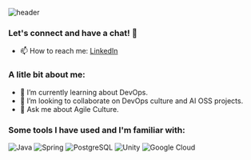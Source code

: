 <!--
**vinnymza/vinnymza** is a ✨ _special_ ✨ repository because its `README.md` (this file) appears on your GitHub profile.

Here are some ideas to get you started:

- 🔭 I’m currently working on ...
- 🌱 I’m currently learning ...
- 👯 I’m looking to collaborate on ...
- 🤔 I’m looking for help with ...
- 💬 Ask me about ...
- 📫 How to reach me: ...
- 😄 Pronouns: ...
- ⚡ Fun fact: ...
-->

![header](https://capsule-render.vercel.app/api?type=transparent&height=100&color=gradient&text=Vinny&reversal=false&textBg=false&section=header)

### Let's connect and have a chat! 🌟
- 📫 How to reach me: [LinkedIn](https://www.linkedin.com/in/vinnymza/)

### A litle bit about me:
- 🌱 I’m currently learning about DevOps.
- 👯 I’m looking to collaborate on DevOps culture and AI OSS projects.
- 💬 Ask me about Agile Culture.

### Some tools I have used and I'm familiar with:

![Java](https://img.shields.io/badge/Java-ED8B00?style=flat-square&logo=openjdk&logoColor=white)
![Spring](https://img.shields.io/badge/Spring-6DB33F?style=flat-square&logo=spring&logoColor=white)
![PostgreSQL](https://img.shields.io/badge/PostgreSQL-316192?style=flat-square&logo=postgresql&logoColor=white)
![Unity](https://img.shields.io/badge/Unity-100000?style=flat-square&logo=unity&logoColor=white)
![Google Cloud](https://img.shields.io/badge/Google_Cloud-4285F4?style=flat-square&logo=google-cloud&logoColor=white)